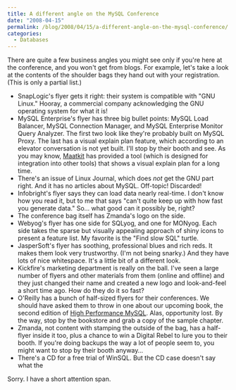 ```yaml
---
title: A different angle on the MySQL Conference
date: "2008-04-15"
permalink: /blog/2008/04/15/a-different-angle-on-the-mysql-conference/
categories:
  - Databases
---
```

There are quite a few business angles you might see only if you're here at the conference, and you won't get from blogs. For example, let's take a look at the contents of the shoulder bags they hand out with your registration. (This is only a partial list.)

*   SnapLogic's flyer gets it right: their system is compatible with "GNU Linux." Hooray, a commercial company acknowledging the GNU operating system for what it is!
*   MySQL Enterprise's flyer has three big bullet points: MySQL Load Balancer, MySQL Connection Manager, and MySQL Enterprise Monitor Query Analyzer. The first two look like they're probably built on MySQL Proxy. The last has a visual explain plan feature, which according to an elevator conversation is not yet built. I'll stop by their booth and see. As you may know, [Maatkit][1] has provided a tool (which is designed for integration into other tools) that shows a visual explain plan for a long time.
*   There's an issue of Linux Journal, which does *not* get the GNU part right. And it has no articles about MySQL. Off-topic! Discarded!
*   Infobright's flyer says they can load data nearly real-time. I don't know how you read it, but to me that says "can't quite keep up with how fast you generate data." So&#8230; what good can it possibly be, right?
*   The conference bag itself has Zmanda's logo on the side.
*   Webyog's flyer has one side for SQLyog, and one for MONyog. Each side takes the sparse but visually appealing approach of shiny icons to present a feature list. My favorite is the "Find slow SQL" turtle.
*   JasperSoft's flyer has soothing, professional blues and rich reds. It makes them look very trustworthy. (I'm not being snarky.) And they have lots of nice whitespace. It's a little bit of a different look.
*   Kickfire's marketing department is really on the ball. I've seen a large number of flyers and other materials from them (online and offline) and they just changed their name and created a new logo and look-and-feel a short time ago. How do they do it so fast?
*   O'Reilly has a bunch of half-sized flyers for their conferences. We should have asked them to throw in one about our upcoming book, the second edition of [High Performance MySQL][2]. Alas, opportunity lost. By the way, stop by the bookstore and grab a copy of the sample chapter.
*   Zmanda, not content with stamping the outside of the bag, has a half-flyer inside it too, plus a chance to win a Digital Rebel to lure you to their booth. If you're doing backups the way a lot of people seem to, you might want to stop by their booth anyway&#8230;
*   There's a CD for a free trial of WinSQL. But the CD case doesn't say what the

Sorry. I have a short attention span.

 [1]: http://www.maatkit.org/
 [2]: http://www.amazon.com/gp/product/0596101716?ie=UTF8&#038;tag=xaprb-20&#038;link_code=as3&#038;camp=211189&#038;creative=373489&#038;creativeASIN=0596101716
